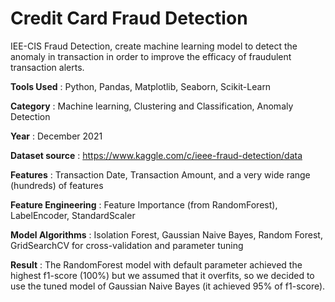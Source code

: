 # Credit Card Fraud Detection
IEE-CIS Fraud Detection, create machine learning model to detect the anomaly in transaction in order to improve the efficacy of fraudulent transaction alerts.

**Tools Used** : Python, Pandas, Matplotlib, Seaborn, Scikit-Learn

**Category** : Machine learning, Clustering and Classification, Anomaly Detection

**Year** : December 2021

**Dataset source** : https://www.kaggle.com/c/ieee-fraud-detection/data

**Features** : Transaction Date, Transaction Amount, and a very wide range (hundreds) of features

**Feature Engineering** : Feature Importance (from RandomForest), LabelEncoder, StandardScaler

**Model Algorithms** : Isolation Forest, Gaussian Naive Bayes, Random Forest, GridSearchCV for cross-validation and parameter tuning

**Result** : The RandomForest model with default parameter achieved the highest f1-score (100%) but we assumed that it overfits, so we decided to use the tuned model of Gaussian Naive Bayes (it achieved 95% of f1-score).
